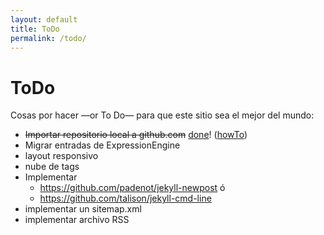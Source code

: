 ```yaml
---
layout: default
title: ToDo 
permalink: /todo/
---
```


# ToDo 

Cosas por hacer —or To Do— para que este sitio sea el mejor del mundo:

* <del>Importar repositorio local a github.com</del> [done][github]! ([howTo][1])
* Migrar entradas de ExpressionEngine
* layout responsivo
* nube de tags
* Implementar 
    * https://github.com/padenot/jekyll-newpost ó
    * https://github.com/talison/jekyll-cmd-line
* implementar un sitemap.xml
* implementar archivo RSS

[1]: http://stackoverflow.com/questions/4658606/import-existing-source-code-to-github
[github]: https://github.com/juque/juque.cl